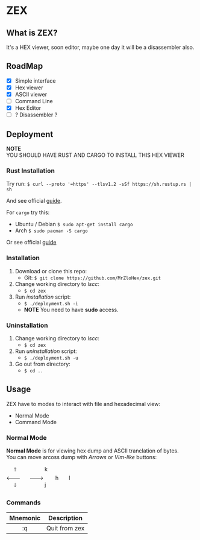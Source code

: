 # ZEX

## What is ZEX?

It's a HEX viewer, soon editor, maybe one day it will be a disassembler also.

## RoadMap

 - [X] Simple interface
 - [X] Hex viewer
 - [X] ASCII viewer
 - [ ] Command Line
 - [X] Hex Editor
 - [ ] ? Disassembler ?

## Deployment

**NOTE**</br>
YOU SHOULD HAVE RUST AND CARGO TO INSTALL THIS HEX VIEWER

### Rust Installation

Try run: `$ curl --proto '=https' --tlsv1.2 -sSf https://sh.rustup.rs | sh`

And see official [guide](https://www.rust-lang.org/tools/install).

For `cargo` try this:
 - Ubuntu / Debian `$ sudo apt-get install cargo`
 - Arch `$ sudo pacman -S cargo`

Or see official [guide](https://github.com/rust-lang/cargo)

### Installation

1. Download or clone this repo:
	- Git: `$ git clone https://github.com/MrZloHex/zex.git`
2. Change working directory to *lscc*:
	- `$ cd zex`
3. Run *installation* script:
	- `$ ./deployment.sh -i`
	- **NOTE** You need to have **sudo** access.

### Uninstallation

1. Change working directory to *lscc*:
	- `$ cd zex`
2. Run *uninstallation* script:
	- `$ ./deployment.sh -u`
3. Go out from directory:
	- `$ cd ..`

## Usage

ZEX have to modes to interact with file and hexadecimal view:
 - Normal Mode
 - Command Mode

### Normal Mode

__Normal Mode__ is for viewing hex dump and ASCII tranclation of bytes.</br>
You can move arcoss dump with _Arrows_ or _Vim-like_ buttons:


&nbsp;&nbsp;&nbsp;&nbsp;&nbsp;🡑&nbsp;&nbsp;&nbsp;&nbsp;&nbsp;&nbsp;&nbsp;&nbsp;&nbsp;&nbsp;&nbsp;&nbsp;&nbsp;&nbsp;&nbsp;&nbsp;&nbsp;&nbsp;&nbsp;k</br>
🡐&nbsp;&nbsp;&nbsp;&nbsp;&nbsp;&nbsp;🡒&nbsp;&nbsp;&nbsp;&nbsp;&nbsp;&nbsp;&nbsp;&nbsp;h&nbsp;&nbsp;&nbsp;&nbsp;&nbsp;&nbsp;&nbsp;l</br>
&nbsp;&nbsp;&nbsp;&nbsp;&nbsp;🡓&nbsp;&nbsp;&nbsp;&nbsp;&nbsp;&nbsp;&nbsp;&nbsp;&nbsp;&nbsp;&nbsp;&nbsp;&nbsp;&nbsp;&nbsp;&nbsp;&nbsp;&nbsp;&nbsp;j</br>


### Commands

| Mnemonic | Description   |
|:--------:|:-------------:|
| :q	   | Quit from zex |

